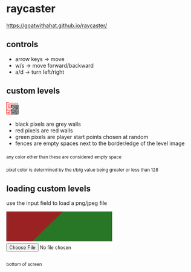 # raycaster

https://goatwithahat.github.io/raycaster/

## controls

- arrow keys -> move
- w/s -> move forward/backward
- a/d -> turn left/right

## custom levels
![example level image](https://raw.githubusercontent.com/goatwithahat/raycaster/main/level.png)

- black pixels are grey walls
- red pixels are red walls
- green pixels are player start points chosen at random
- fences are empty spaces next to the border/edge of the level image

<sub>any color other than these are considered empty space</sub>

<sub>pixel color is determined by the r/b/g value being greater or less than 128</sub>

## loading custom levels

use the input field to load a png/jpeg file

![input field](https://raw.githubusercontent.com/goatwithahat/raycaster/main/input.jpg)

<sub>bottom of screen</sub>
